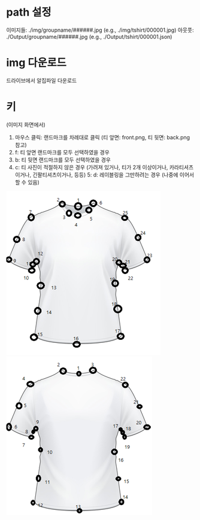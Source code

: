 # path 설정
이미지들: ./img/groupname/######.jpg (e.g., ./img/tshirt/000001.jpg)
아웃풋: ./Output/groupname/######.jpg (e.g., ./Output/tshirt/000001.json)

# img 다운로드
드라이브에서 알집파일 다운로드

# 키
(이미지 화면에서)
1. 마우스 클릭: 랜드마크를 차례대로 클릭 (티 앞면: front.png, 티 뒷면: back.png 참고)
2. f: 티 앞면 랜드마크를 모두 선택하였을 경우
3. b: 티 뒷면 랜드마크를 모두 선택하였을 경우
4. c: 티 사진이 적절하지 않은 경우 (가려져 있거나, 티가 2개 이상이거나, 카라티셔츠이거나, 긴팔티셔츠이거나, 등등)
5: d: 레이블링을 그만하려는 경우 (나중에 이어서 할 수 있음)

![front.png](./git_images/front.png "front.png")
![back.png](./git_images/back.png "back.png")